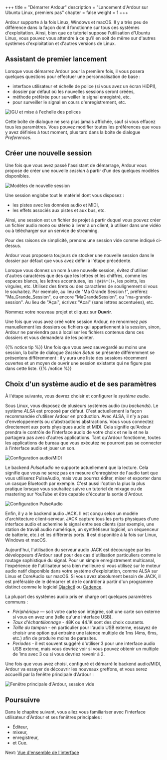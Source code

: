 +++
title = "Démarrer Ardour"
description = "Lancement d'Ardour sur Ubuntu Linux, premiers pas"
chapter = false
weight = 1
+++

Ardour supporte à la fois Linux, Windows et macOS. Il y a très peu de différence dans la façon dont il fonctionne sur tous ces systèmes d'exploitation. Ainsi, bien que ce tutoriel suppose l'utilisation d'Ubuntu Linux, vous pouvez vous attendre à ce qu'il en soit de même sur d'autres systèmes d'exploitation et d'autres versions de Linux.

## Assistant de premier lancement

Lorsque vous démarrez Ardour pour la première fois, il vous posera quelques questions pour effectuer une personnalisation de base :
- interface utilisateur et échelle de police (si vous avez un écran HiDPI),
- dossier par défaut où les nouvelles sessions seront créées,
- méthode préférée pour surveiller le signal enregistré, etc.
- pour surveiller le signal en cours d'enregistrement, etc.

![IGU et mise à l'echelle des polices](en/ardour7-gui-and-font-scaling.png?width=40vw)

Cette boîte de dialogue ne sera plus jamais affichée, sauf si vous effacez tous les paramètres. Vous pouvez modifier toutes les préférences que vous y avez définies à tout moment, plus tard dans la boite de dialogue _Preferences_.

## Créer une nouvelle session

Une fois que vous avez passé l'assistant de démarrage, Ardour vous propose de créer une nouvelle _session_ à partir d'un des quelques modèles disponibles.

![Modèles de nouvelle session](en/ardour7-new-session-templates.png?width=25vw)

Une session englobe tout le matériel dont vous disposez :
- les pistes avec les données audio et MIDI,
- les effets associés aux pistes et aux bus, etc.

Ainsi, une session est un fichier de projet à partir duquel vous pouvez créer un fichier audio mono ou stéréo à livrer à un client, à utiliser dans une vidéo ou à télécharger sur un service de streaming.

Pour des raisons de simplicité, prenons une session vide comme indiqué ci-dessus.

Ardour vous proposera toujours de stocker une nouvelle session dans le dossier par défaut que vous avez défini à l'étape précédente.

Lorsque vous donnez un nom à une nouvelle session, évitez d'utiliser d'autres caractères que des que les lettres et les chiffres, comme les espaces blancs, les lettres accentuées, les `!@#$%*()+`, les points, les virgules, etc. Utilisez des tirets ou des caractères de soulignement si vous le souhaitez. Par exemple, au lieu de "Ma Grande Session !", préférez "Ma_Grande_Session", ou encore "MaGrandeSession", ou "ma-grande-session". Au lieu de "Açaí", écrivez "Acai" (sans lettres accentuées), etc.

Nommez votre nouveau projet et cliquez sur **Ouvrir**.

Une fois que vous avez créé votre session Ardour, ne renommez _pas_ manuellement les dossiers ou fichiers qui appartiennent à la session, sinon, Ardour ne parviendra pas à localiser les fichiers contenus dans ces dossiers et vous demandera de les pointer.

{{% notice tip %}}
Une fois que vous avez sauvegardé au moins une session, la boîte de dialogue _Session Setup_ se présente différemment se présentera différemment :
il y aura une liste des sessions récemment ouvertes et un moyen de ouvrir une session existante qui ne figure pas dans cette liste.
{{% /notice %}}

## Choix d'un système audio et de ses paramètres

À l'étape suivante, vous devrez choisir et configurer le _système audio_.

Sous Linux, vous disposez de plusieurs systèmes audio (ou _backends_). Le système _ALSA_ est proposé par défaut. C'est actuellement la façon recommandée d'utiliser Ardour en production. Avec ALSA, il n'y a pas d'enveloppements ou d'abstractions abstractions. Vous vous connectez directement aux ports physiques audio et MIDI. Cela signifie qu'Ardour prendra le contrôle de l'interface audio de votre choix et ne la et ne la partagera pas avec d'autres applications. Tant qu'Ardour fonctionne, toutes les applications de bureau que vous exécutez ne pourront pas se connecter à l'interface audio et jouer un son.

![Configuration audio/MIDI](en/ardour7-alsa-backend-settings.png?width=40vw)

Le backend _PulseAudio_ ne supporte actuellement que la lecture. Cela signifie que vous ne serez pas en mesure d'enregistrer de l'audio tant que vous utiliserez PulseAudio, mais vous pourrez éditer, mixer et exporter dans un casque Bluetooth par exemple. C'est aussi l'option la plus la plus pratique lorsque vous souhaitez suivre un tutoriel de mixage ou de mastering sur YouTube et être capable d'écouter la sortie d'Ardour.

![Configuration PulseAudio](en/ardour7-pulse-audio-settings.png?width=40vw)

Enfin, il y a le backend audio JACK. Il est conçu selon un modèle d'architecture client-serveur. JACK capture tous les ports physiques d'une interface audio et achemine le signal entre ses clients (par exemple, une station de travail audio numérique, un synthétiseur logiciel, un séquenceur de batterie, etc.) et les différents ports. Il est disponible à la fois sur Linux, Windows et macOS.

Aujourd'hui, l'utilisation du serveur audio JACK est découragée par les développeurs d'Ardour sauf pour des cas d'utilisation particuliers comme le routage sophistiqué du signal. Pour un simple enregistrement multicanal, l'expérience de l'utilisateur sera bien meilleure si vous utilisez sur le moteur audio natif disponible dans votre système d'exploitation, comme ALSA sur Linux et CoreAudio sur macOS. Si vous avez absolument besoin de JACK, il est préférable de le démarrer et de le contrôler à partir d'un programme distinct comme le logiciel [Qjackctl](https://qjackctl.sourceforge.io/) ou [Cadence](https://kx.studio/Applications:Cadence).

La plupart des systèmes audio pris en charge ont quelques paramètres communs :

- _Périphérique_ — soit votre carte son intégrée, soit une carte son externe si vous en avez une (telle qu'une interface USB).
- _Taux d'échantillonnage_ - 48K ou 44.1K sont des choix courants.
- _Taille du tampon_ - en particulier pour l'audio USB externe, essayez de choisir une option qui entraîne une latence multiple de 1ms (4ms, 6ms, etc.) afin de produire moins de parasites.
- _Periodes_ - il est souvent suggéré d'utiliser 3 pour une interface audio USB externe, mais vous devriez voir si vous pouvez obtenir un multiple de 1ms avec 3 ou si vous devriez revenir à 2.

Une fois que vous avez choisi, configuré et démarré le backend audio/MIDI, Ardour va essayer de découvrir les nouveaux greffons, et vous serez accueilli par la fenêtre principale d'Ardour :

![Fenêtre principale d'Ardour, session vide](en/ardour7-ardour-empty-session.png)

## Poursuivre

Dans le chapitre suivant, vous allez vous familiariser avec l'interface utilisateur d'Ardour et ses fenêtres principales :
- Éditeur,
- mixeur,
- enregistreur,
- et Cue.

Next: [Vue d'ensemble de l'interface](../overview-of-the-interface)
